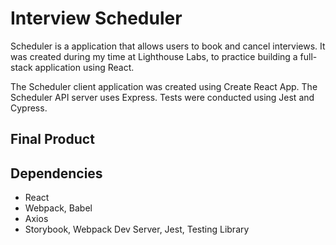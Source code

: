 # Interview Scheduler
Scheduler is a application that allows users to book and cancel interviews. It was created during my time at Lighthouse Labs, to practice building a full-stack application using React. 

The Scheduler client application was created using Create React App. The Scheduler API server uses Express. Tests were conducted using Jest and Cypress.

## Final Product


## Dependencies
  * React
  * Webpack, Babel
  * Axios
  * Storybook, Webpack Dev Server, Jest, Testing Library